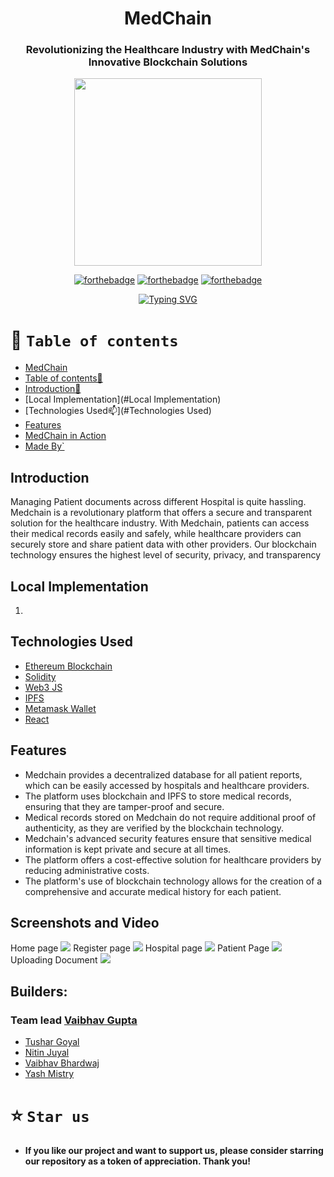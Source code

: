 <div align="center"> 

# MedChain

### Revolutionizing the Healthcare Industry with MedChain's Innovative Blockchain Solutions
 


<p align="center">
<img  width="300" height="300" src="https://user-images.githubusercontent.com/110530263/225097880-a0e4d39a-061e-4e80-9d23-98483f5f28c9.png">
</p>

  
[![forthebadge](https://forthebadge.com/images/badges/built-by-developers.svg)](https://github.com/yash240408/HackHound) 
[![forthebadge](https://forthebadge.com/images/badges/built-with-love.svg)](https://www.python.org/) 
[![forthebadge](https://forthebadge.com/images/badges/powered-by-coffee.svg)](https://github.com/yash240408/HackHound)
  
  
 [![Typing SVG](https://readme-typing-svg.demolab.com?font=QUARTZO+&pause=1000&color=F72288&width=435&lines=Build+for+ETH+DUBAI++By+Team+Ethernals)](https://git.io/typing-svg) 
</div>


# 🧭 `Table of contents`

- [MedChain](#-MedChain)
- [Table of contents🧭 ](#-table-of-contents)
- [Introduction🚀](#Introduction)
- [Local Implementation](#Local Implementation)
- [Technologies Used📫](#Technologies Used)
- [Features](#Features)
- [MedChain in Action](#Screenshots-and-Video)
- [Made By`](#Builders)





## Introduction
Managing Patient documents across different Hospital is quite hassling.  Medchain is a revolutionary platform that offers a secure and transparent solution for the healthcare industry. With Medchain, patients can access their medical records easily and safely, while healthcare providers can securely store and share patient data with other providers. Our blockchain technology ensures the highest level of security, privacy, and transparency

## Local Implementation
1. 


## Technologies Used
- [Ethereum Blockchain](https://ethereum.org/en/developers/docs/)
- [Solidity](https://docs.soliditylang.org/en/v0.8.19/)
- [Web3 JS](https://docs.web3js.org/)
- [IPFS](https://docs.web3js.org/)
- [Metamask Wallet](https://docs.metamask.io/guide/)
- [React](https://reactjs.org/docs/getting-started.html)

## Features
- Medchain provides a decentralized database for all patient reports, which can be easily accessed by hospitals and healthcare providers.
- The platform uses blockchain and IPFS to store medical records, ensuring that they are tamper-proof and secure.
- Medical records stored on Medchain do not require additional proof of authenticity, as they are verified by the blockchain technology.
- Medchain's advanced security features ensure that sensitive medical information is kept private and secure at all times.
- The platform offers a cost-effective solution for healthcare providers by reducing administrative costs.
- The platform's use of blockchain technology allows for the creation of a comprehensive and accurate medical history for each patient.


## Screenshots and Video
Home page
![](./img/Homepage.png)
Register page
![](./img/Registerpg.png)
Hospital page
![](./img/Hospitalpg.png)
Patient Page
![](./img/Patientpage.png)
Uploading Document
![](./img/upDoc.png)


## Builders:


### Team lead [Vaibhav Gupta ](https://www.linkedin.com/in/uxvaibhav/) 
* [Tushar Goyal](https://github.com/tgoyal63)
* [Nitin Juyal](https://github.com/NitinJuyal1610)
* [Vaibhav Bhardwaj](https://vxibhxv.ml)
* [Yash Mistry](https://github.com/yash240408)


# ⭐️ `Star us`
- **If you like our project and want to support us, please consider starring our repository as a token of appreciation. Thank you!**
